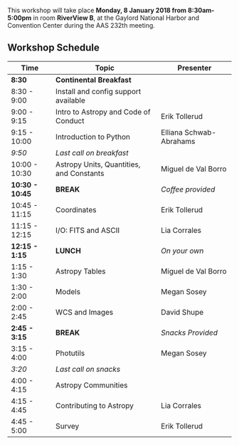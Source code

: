 This workshop will take place **Monday, 8 January 2018 from 8:30am-5:00pm**
in room **RiverView B**, at the Gaylord National Harbor and Convention Center during the AAS 232th meeting.


Workshop Schedule
-----------------

| Time              | Topic    | Presenter |
|-------------------|----------|-----------|
|**8:30** | **Continental Breakfast** | |
|8:30 - 9:00    | Install and config support available |  |
|9:00 - 9:15 | Intro to Astropy and Code of Conduct | Erik Tollerud |
|9:15 - 10:00   | Introduction to Python | Elliana Schwab-Abrahams |
|*9:50* | *Last call on breakfast* | |
|10:00 - 10:30  | Astropy Units, Quantities, and Constants | Miguel de Val Borro |
|**10:30 - 10:45**  |  **BREAK** | *Coffee provided*  |
|10:45 - 11:15 | Coordinates | Erik Tollerud |
|11:15 - 12:15 | I/O: FITS and ASCII | Lia Corrales |
|**12:15 - 1:15**| **LUNCH** | *On your own* |
|1:15 - 1:30 | Astropy Tables| Miguel de Val Borro  |
|1:30 - 2:00 | Models | Megan Sosey |
| 2:00 - 2:45 | WCS and Images | David Shupe
**2:45 - 3:15** | **BREAK** | *Snacks Provided* |
|3:15 - 4:00 | Photutils | Megan Sosey|
|*3:20* | *Last call on snacks* | |
|4:00 - 4:15 | Astropy Communities | | 
|4:15 - 4:45 | Contributing to Astropy | Lia Corrales |
|4:45 - 5:00 | Survey | Erik Tollerud |